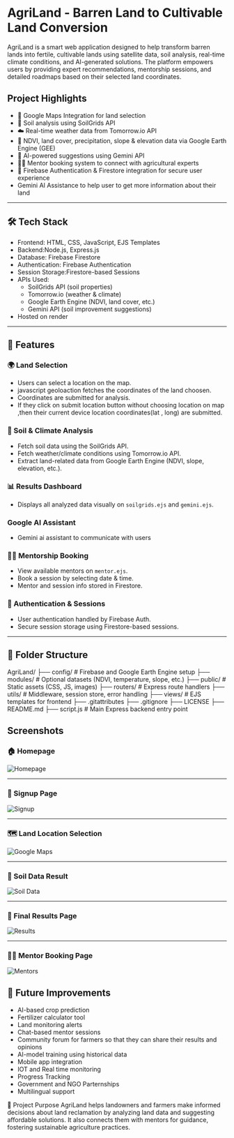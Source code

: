 #  AgriLand - Barren Land to Cultivable Land Conversion 

AgriLand is a smart web application designed to help transform barren lands into fertile, cultivable lands using satellite data, soil analysis, real-time climate conditions, and AI-generated solutions. The platform empowers users by providing expert recommendations, mentorship sessions, and detailed roadmaps based on their selected land coordinates.

##  Project Highlights

- 📍 Google Maps Integration for land selection
- 🧪 Soil analysis using SoilGrids API
- ☁️ Real-time weather data from Tomorrow.io API
- 🌾 NDVI, land cover, precipitation, slope & elevation data via Google Earth Engine (GEE)
- 🤖 AI-powered suggestions using Gemini API
- 👨‍🏫 Mentor booking system to connect with agricultural experts
- 🔐 Firebase Authentication & Firestore integration for secure user experience
-    Gemini AI Assistance to help user to get more information about their land

---

## 🛠️ Tech Stack

- Frontend: HTML, CSS, JavaScript, EJS Templates
- Backend:Node.js, Express.js
- Database: Firebase Firestore
- Authentication: Firebase Authentication
- Session Storage:Firestore-based Sessions
- APIs Used:
  - SoilGrids API (soil properties)
  - Tomorrow.io (weather & climate)
  - Google Earth Engine (NDVI, land cover, etc.)
  - Gemini API (soil improvement suggestions)
- Hosted on render

---

## 🧠 Features

### 🌍 Land Selection
- Users can select a location on the map.
- javascript geoloaction fetches the coordinates of the land choosen.
- Coordinates are submitted for analysis.
- If they click on submit location button without choosing location on map ,then their current device location coordinates(lat , long) are submitted.

### 🧪 Soil & Climate Analysis
- Fetch soil data using the SoilGrids API.
- Fetch weather/climate conditions using Tomorrow.io API.
- Extract land-related data from Google Earth Engine (NDVI, slope, elevation, etc.).

### 📊 Results Dashboard
- Displays all analyzed data visually on `soilgrids.ejs` and `gemini.ejs`.

### Google AI Assistant
- Gemini ai assistant to communicate with users

### 🧑‍🏫 Mentorship Booking
- View available mentors on `mentor.ejs`.
- Book a session by selecting date & time.
- Mentor and session info stored in Firestore.

### 🔐 Authentication & Sessions
- User authentication handled by Firebase Auth.
- Secure session storage using Firestore-based sessions.

---

## 📁 Folder Structure
AgriLand/
├── config/          # Firebase and Google Earth Engine setup
├── modules/         # Optional datasets (NDVI, temperature, slope, etc.)
├── public/          # Static assets (CSS, JS, images)
├── routers/         # Express route handlers
├── utils/           # Middleware, session store, error handling
├── views/           # EJS templates for frontend
├── .gitattributes
├── .gitignore
├── LICENSE
├── README.md
├── script.js        # Main Express backend entry point


## Screenshots

### 🏠 Homepage

![Homepage](public/screenshots/homepage.png)

---


### 📝 Signup Page

![Signup](public/screenshots/signup.png)


---

### 🗺️ Land Location Selection

![Google Maps](public/screenshots/googlemaps.png)

---

### 🧪 Soil Data Result

![Soil Data](public/screenshots/soildata.png)

---

### 🧾 Final Results Page

![Results](public/screenshots/results.png)

---

### 🧑‍🏫 Mentor Booking Page

![Mentors](public/screenshots/mentors.png)





## 🎯 Future Improvements
   - AI-based crop prediction
  - Fertilizer calculator tool
  - Land monitoring alerts
  - Chat-based mentor sessions
  - Community forum for farmers so that they can share their results and 
   opinions
  - AI-model training using historical data
  - Mobile app integration
  - IOT and Real time monitoring
  - Progress Tracking
  - Government and NGO Parternships
  - Multilingual support 


💬 Project Purpose
AgriLand helps landowners and farmers make informed decisions about land reclamation by analyzing land data and suggesting affordable solutions. It also connects them with mentors for guidance, fostering sustainable agriculture practices.



